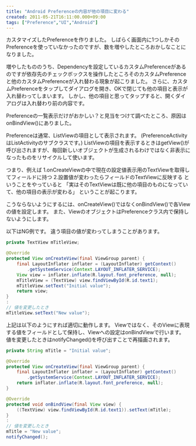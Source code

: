 ```yaml
---
title: "Android Preferenceの内容が他の項目に変わる"
created: 2011-05-21T16:11:00.000+09:00
tags: ["Preference","UI","Android"]
---
```

カスタマイズしたPreferenceを作りました。
しばらく画面内に1つしかそのPreferenceを使っていなかったのですが、数を増やしたところおかしなことになりました。
<!--more-->
増やしたもののうち、Dependencyを設定しているカスタムPreferenceがあるのですが依存先のチェックボックスを操作したところそのカスタムPreferenceと他のカスタムPreferenceが入れ替わる現象が起こりました。
さらに、カスタムPreferenceをタップしてダイアログを開き、OKで閉じても他の項目と表示が入れ替わってしまいます。
しかし、他の項目と思ってタップすると、開くダイアログは入れ替わり前の内容です。

Preferenceの一覧表示だけがおかしい？と見当をつけて調べたところ、原因はonBindView()にありました。

Preferenceは通常、ListViewの項目として表示されます。
(PreferenceActivityはListActivityのサブクラスです。)
ListViewの項目を表示するときはgetView()が呼び出されますが、毎回新しいオブジェクトが生成されるわけではなく非表示になったものをリサイクルして使います。

つまり、例えば
1.onCreateViewの中で現在の設定値表示用のTextViewを取得してフィールドに持つ
2.設置値が変わったらフィールドのTextViewに反映する
ということをやっていると
「実はそのTextViewは既に他の項目のものになっていて、他の項目の表示が変わる」
ということが起こります。

こうならないようにするには、onCreateView()ではなくonBindView()で各Viewの値を設定します。
また、ViewのオブジェクトはPreferenceクラス内で保持しないようにします。

以下はNG例です。
違う項目の値が変わってしまうことがあります。

```java
private TextView mTitleView;

@Override
protected View onCreateView(final ViewGroup parent) {
    final LayoutInflater inflater = (LayoutInflater) getContext()
        .getSystemService(Context.LAYOUT_INFLATER_SERVICE);
    View view = inflater.inflate(R.layout.font_preference, null);
    mTitleView = (TextView) view.findViewById(R.id.text1);
    mTitleView.setText("Initial value");
    return view;
}
:
// 値を変更したとき
mTitleView.setText("New value");
```

上記は以下のようにすれば適切に動作します。
Viewではなく、そのViewに表現する値をフィールドとして保持し、Viewへの設定はonBindViewで行います。
値を変更したときはnotifyChanged()を呼び出すことで再描画されます。

```java
private String mTitle = "Initial value";

@Override
protected View onCreateView(final ViewGroup parent) {
    final LayoutInflater inflater = (LayoutInflater) getContext()
        .getSystemService(Context.LAYOUT_INFLATER_SERVICE);
    return inflater.inflate(R.layout.font_preference, null);
}

@Override
protected void onBindView(final View view) {
    ((TextView) view.findViewById(R.id.text1)).setText(mTitle);
}
:
// 値を変更したとき
mTitle = "New value";
notifyChanged();
```

